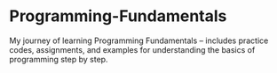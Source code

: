 # Programming-Fundamentals
My journey of learning Programming Fundamentals – includes practice codes, assignments, and examples for understanding the basics of programming step by step.
